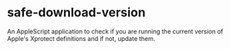 safe-download-version
=====================

An AppleScript application to check if you are running the current version of Apple's Xprotect definitions and if not, update them.
